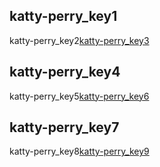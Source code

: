 ## katty-perry_key1
katty-perry_key2[katty-perry_key3](n1lfYh-aUk0)


## katty-perry_key4
katty-perry_key5[katty-perry_key6](ODWmKeg4R-4)


## katty-perry_key7
katty-perry_key8[katty-perry_key9](6i2-nmSnqOc)



